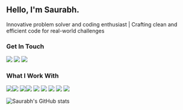 ## Hello, I'm Saurabh.

Innovative problem solver and coding enthusiast | Crafting clean and efficient code for real-world challenges

### Get In Touch

<a href="mailto:akgec.saurabh@gmail.com"><img src="https://img.shields.io/badge/Gmail-D14836?style=for-the-badge&logo=gmail&logoColor=white"></a> <a href="https://www.linkedin.com/in/akgec-saurabh/"><img src="https://img.shields.io/badge/LinkedIn-0077B5?style=for-the-badge&logo=linkedin&logoColor=white"></a> <a href="https://ssaurabh.com/"><img src="https://img.shields.io/badge/portfolio-00A98F?style=for-the-badge&logo=about.me&logoColor=white"></a>

### What I Work With

<img src="https://img.shields.io/badge/HTML5-E34F26?style=for-the-badge&logo=html5&logoColor=white"><img src="https://img.shields.io/badge/CSS3-1572B6?style=for-the-badge&logo=css3&logoColor=white"> <img src="https://img.shields.io/badge/JavaScript-F7DF1E?style=for-the-badge&logo=javascript&logoColor=black"><img src="https://img.shields.io/badge/React-20232A?style=for-the-badge&logo=react&logoColor=61DAFB">
<img src="https://img.shields.io/badge/Node.js-43853D?style=for-the-badge&logo=node.js&logoColor=white"> <img src="https://img.shields.io/badge/Sass-CC6699?style=for-the-badge&logo=sass&logoColor=white"> 
<img src="https://img.shields.io/badge/Nextjs-000000?style=for-the-badge&logo=Next.js&logoColor=white"> <img src="https://img.shields.io/badge/Express-000000?style=for-the-badge&logo=Express&logoColor=white"> <img src="https://img.shields.io/badge/MongoDB-47A248?style=for-the-badge&logo=mongodb&logoColor=white">

<!-- ### My Favorite Project Repos -->

![Saurabh's GitHub stats](https://github-readme-stats.vercel.app/api?username=akgec-saurabh&show_icons=true&theme=dark)

